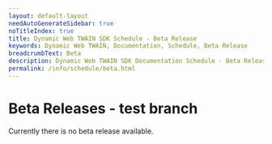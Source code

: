 ```yaml
---
layout: default-layout
needAutoGenerateSidebar: true
noTitleIndex: true
title: Dynamic Web TWAIN SDK Schedule - Beta Release
keywords: Dynamic Web TWAIN, Documentation, Schedule, Beta Release
breadcrumbText: Beta
description: Dynamic Web TWAIN SDK Documentation Schedule - Beta Release Page
permalink: /info/schedule/beta.html
---
```


# Beta Releases - test branch

Currently there is no beta release available.
